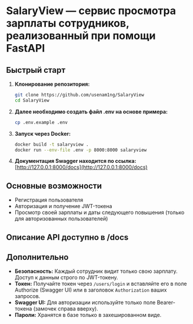 # SalaryView — сервис просмотра зарплаты сотрудников, реализованный при помощи FastAPI


## Быстрый старт

1. **Клонирование репозитория:**
   ```bash
   git clone https://github.com/usenam1ng/SalaryView
   cd SalaryView
   ```
2. **Далее необходимо создать файл .env на основе примера:**
   ```bash
   cp .env.example .env
   ```

3. **Запуск через Docker:**
   ```bash
   docker build -t salaryview .
   docker run --env-file .env -p 8000:8000 salaryview
   ```

4. **Документация Swagger находится по ссылка:**
   [http://127.0.0.1:8000/docs](http://127.0.0.1:8000/docs)


## Основные возможности

- Регистрация пользователя
- Авторизация и получение JWT-токена
- Просмотр своей зарплаты и даты следующего повышения (только для авторизованных пользователей)


## Описание API доступно в /docs

## Дополнительно

- **Безопасность:** Каждый сотрудник видит только свою зарплату. Доступ к данным строго по JWT-токену.
- **Токен:** Получайте токен через `/users/login` и вставляйте его в поле Authorize (Swagger UI) или в заголовок `Authorization` ваших запросов.
- **Swagger UI:** Для авторизации используйте только поле Bearer-токена (замочек справа вверху).
- **Пароли:** Хранятся в базе только в захешированном виде.
